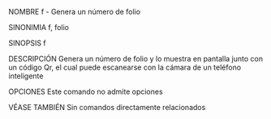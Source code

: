 NOMBRE
	f - Genera un número de folio

SINONIMIA
	f, folio

SINOPSIS
	f

DESCRIPCIÓN
	Genera un número de folio y lo muestra en pantalla junto con un código Qr, el cual puede escanearse con la cámara de un teléfono inteligente

OPCIONES
	Este comando no admite opciones

VÉASE TAMBIÉN
	Sin comandos directamente relacionados